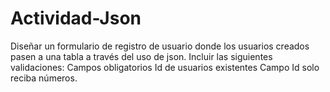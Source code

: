 # Actividad-Json
Diseñar un formulario de registro de usuario donde los usuarios creados pasen a una tabla a través del uso de json. Incluir las siguientes validaciones: Campos obligatorios Id de usuarios existentes Campo Id solo reciba números.
